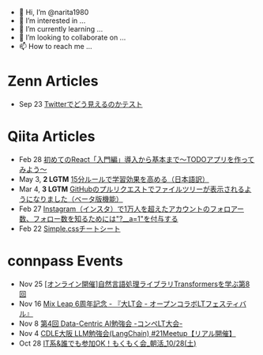 - 👋 Hi, I’m @narita1980
- 👀 I’m interested in ...
- 🌱 I’m currently learning ...
- 💞️ I’m looking to collaborate on ...
- 📫 How to reach me ...

# Zenn Articles

<!-- profile updater begin: zenn -->
- Sep 23 [Twitterでどう見えるのかテスト](https://zenn.dev/narita1980/articles/cbb21f8d7f785752d6ac)
<!-- profile updater end: zenn -->

# Qiita Articles

<!-- profile updater begin: qiita -->
- Feb 28 [初めてのReact「入門編」導入から基本まで〜TODOアプリを作ってみよう〜](https://qiita.com/narita1980/items/49df43425ba2400bd0c2)
- May 3, **2 LGTM** [15分ルールで学習効果を高める（日本語訳）](https://qiita.com/narita1980/items/d0ad5246344fc6e4380f)
- Mar 4, **3 LGTM** [GitHubのプルリクエストでファイルツリーが表示されるようになりました（ベータ版機能）](https://qiita.com/narita1980/items/bee2c5232342a51e0415)
- Feb 27 [Instagram（インスタ）で1万人を超えたアカウントのフォロアー数、フォロー数を知るためには"?__a=1"を付与する](https://qiita.com/narita1980/items/630b7014fa893461b991)
- Feb 22 [Simple.cssチートシート](https://qiita.com/narita1980/items/fd2ccf0e91944aab9fd5)
<!-- profile updater end: qiita -->

# connpass Events

<!-- profile updater begin: connpass -->
- Nov 25 [[オンライン開催]自然言語処理ライブラリTransformersを学ぶ第8回](https://datascience-sendai-lab.connpass.com/event/285585/)
- Nov 16 [Mix Leap 6周年記念 - 『大LT会 - オープンコラボLTフェスティバル』](https://lycorp-osaka-jp.connpass.com/event/299811/)
- Nov 8 [第4回 Data-Centric AI勉強会 -コンペLT大会-](https://dcai-jp.connpass.com/event/298953/)
- Nov 4 [CDLE大阪 LLM勉強会(LangChain) #21Meetup【リアル開催】](https://cdle-osaka.connpass.com/event/300045/)
- Oct 28 [IT系&誰でも参加OK！もくもく会_朝活_10/28(土)](https://morimori.connpass.com/event/300086/)
<!-- profile updater end: connpass -->

<!---
narita1980/narita1980 is a ✨ special ✨ repository because its `README.md` (this file) appears on your GitHub profile.
You can click the Preview link to take a look at your changes.
--->

